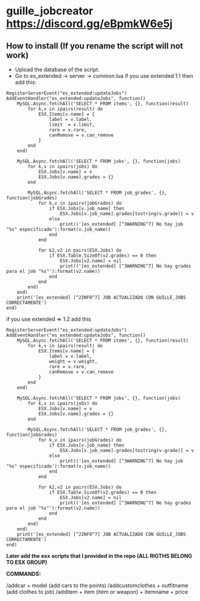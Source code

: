 # guille_jobcreator https://discord.gg/eBpmkW6e5j
## How to install (If you rename the script will not work)

- Upload the database of the script.
- Go to es_extended -> server -> common.lua
        If you use extended 1.1 then add this:
```
RegisterServerEvent("es_extended:updateJobs")
AddEventHandler("es_extended:updateJobs", function()
	MySQL.Async.fetchAll('SELECT * FROM items', {}, function(result)
		for k,v in ipairs(result) do
			ESX.Items[v.name] = {
				label = v.label,
				limit  = v.limit,
				rare = v.rare,
				canRemove = v.can_remove
			}
		end
	end)

	MySQL.Async.fetchAll('SELECT * FROM jobs', {}, function(jobs)
		for k,v in ipairs(jobs) do
			ESX.Jobs[v.name] = v
			ESX.Jobs[v.name].grades = {}
		end

		MySQL.Async.fetchAll('SELECT * FROM job_grades', {}, function(jobGrades)
			for k,v in ipairs(jobGrades) do
				if ESX.Jobs[v.job_name] then
					ESX.Jobs[v.job_name].grades[tostring(v.grade)] = v
				else
					print(('[es_extended] [^3WARNING^7] No hay job "%s" especificado'):format(v.job_name))
				end
			end

			for k2,v2 in pairs(ESX.Jobs) do
				if ESX.Table.SizeOf(v2.grades) == 0 then
					ESX.Jobs[v2.name] = nil
					print(('[es_extended] [^3WARNING^7] No hay grades para el job "%s"'):format(v2.name))
				end
			end
		end)
	end)
	print('[es_extended] [^2INFO^7] JOB ACTUALIZADO CON GUILLE_JOBS CORRECTAMENTE')
end)
```
if you use extended => 1.2 add this

```
RegisterServerEvent("es_extended:updateJobs")
AddEventHandler("es_extended:updateJobs", function()
	MySQL.Async.fetchAll('SELECT * FROM items', {}, function(result)
		for k,v in ipairs(result) do
			ESX.Items[v.name] = {
				label = v.label,
				weight = v.weight,
				rare = v.rare,
				canRemove = v.can_remove
			}
		end
	end)

	MySQL.Async.fetchAll('SELECT * FROM jobs', {}, function(jobs)
		for k,v in ipairs(jobs) do
			ESX.Jobs[v.name] = v
			ESX.Jobs[v.name].grades = {}
		end

		MySQL.Async.fetchAll('SELECT * FROM job_grades', {}, function(jobGrades)
			for k,v in ipairs(jobGrades) do
				if ESX.Jobs[v.job_name] then
					ESX.Jobs[v.job_name].grades[tostring(v.grade)] = v
				else
					print(('[es_extended] [^3WARNING^7] No hay job "%s" especificado'):format(v.job_name))
				end
			end

			for k2,v2 in pairs(ESX.Jobs) do
				if ESX.Table.SizeOf(v2.grades) == 0 then
					ESX.Jobs[v2.name] = nil
					print(('[es_extended] [^3WARNING^7] No hay grades para el job "%s"'):format(v2.name))
				end
			end
		end)
	end)
	print('[es_extended] [^2INFO^7] JOB ACTUALIZADO CON GUILLE_JOBS CORRECTAMENTE')
end)
```

**Later add the esx scripts that I provided in the repo (ALL RIGTHS BELONG TO ESX GROUP)**

**COMMANDS:**

/addcar + model (add cars to the points)
/addcustomclothes + outfitname (add clothes to job)
/additem + item (item or weapon) + itemname + price
